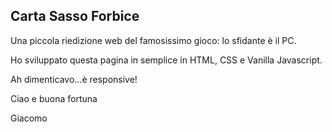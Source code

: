 Carta Sasso Forbice
-------------------

Una piccola riedizione web del famosissimo gioco: lo sfidante è il PC.

Ho sviluppato questa pagina in semplice in HTML, CSS e Vanilla Javascript.

Ah dimenticavo...è responsive!

Ciao e buona fortuna

Giacomo
